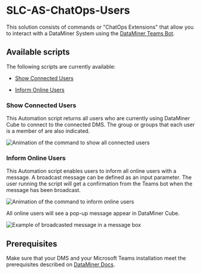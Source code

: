# SLC-AS-ChatOps-Users

This solution consists of commands or "ChatOps Extensions" that allow you to interact with a DataMiner System using the [DataMiner Teams Bot](https://docs.dataminer.services/user-guide/Cloud_Platform/TeamsBot/DataMiner_Teams_bot.html).

## Available scripts

The following scripts are currently available:

- [Show Connected Users](#Show-Connected-Users)

- [Inform Online Users](#Inform-Online-Users)

### Show Connected Users

This Automation script returns all users who are currently using DataMiner Cube to connect to the connected DMS. The group or groups that each user is a member of are also indicated. 

![Animation of the command to show all connected users](/Documentation/ShowConnectedUsersExample.gif)


### Inform Online Users

This Automation script enables users to inform all online users with a message. A broadcast message can be defined as an input parameter. The user running the script will get a confirmation from the Teams bot when the message has been broadcast. 

![Animation of the command to inform online users](/Documentation/RunInformOnlineUsers.gif)

All online users will see a pop-up message appear in DataMiner Cube.

![Example of broadcasted message in a message box](/Documentation/BroadcastedMessagePoppingUpAtAllOnlineUsers.gif)

## Prerequisites

Make sure that your DMS and your Microsoft Teams installation meet the prerequisites described on [DataMiner Docs](https://aka.dataminer.services/ChatOps-server-side-prerequisites).
